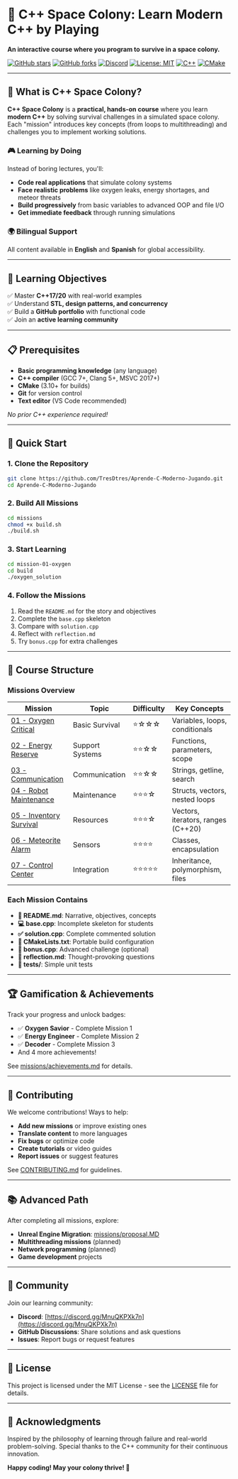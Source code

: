 # 🚀 C++ Space Colony: Learn Modern C++ by Playing
**An interactive course where you program to survive in a space colony.**

[![GitHub stars](https://img.shields.io/github/stars/TresDtres/Aprende-C-Moderno-Jugando.svg?style=social)](https://github.com/TresDtres/Aprende-C-Moderno-Jugando/stargazers)
[![GitHub forks](https://img.shields.io/github/forks/TresDtres/Aprende-C-Moderno-Jugando.svg?style=social)](https://github.com/TresDtres/Aprende-C-Moderno-Jugando/network/members)
[![Discord](https://img.shields.io/discord/1419802045065596982.svg?label=&logo=discord&logoColor=ffffff&color=7389D8&labelColor=6A7EC2)](https://discord.gg/MnuQKPXk7n)
[![License: MIT](https://img.shields.io/badge/License-MIT-yellow.svg)](https://opensource.org/licenses/MIT)
[![C++](https://img.shields.io/badge/C%2B%2B-17/20-blue.svg)](https://isocpp.org/)
[![CMake](https://img.shields.io/badge/CMake-3.10+-green.svg)](https://cmake.org/)

---

## 🌟 What is C++ Space Colony?

**C++ Space Colony** is a **practical, hands-on course** where you learn **modern C++** by solving survival challenges in a simulated space colony. Each "mission" introduces key concepts (from loops to multithreading) and challenges you to implement working solutions.

### 🎮 Learning by Doing
Instead of boring lectures, you'll:
- **Code real applications** that simulate colony systems
- **Face realistic problems** like oxygen leaks, energy shortages, and meteor threats
- **Build progressively** from basic variables to advanced OOP and file I/O
- **Get immediate feedback** through running simulations

### 🌍 Bilingual Support
All content available in **English** and **Spanish** for global accessibility.

---

## 🎯 Learning Objectives
✅ Master **C++17/20** with real-world examples  
✅ Understand **STL, design patterns, and concurrency**  
✅ Build a **GitHub portfolio** with functional code  
✅ Join an **active learning community**  

---

## 📋 Prerequisites
- **Basic programming knowledge** (any language)
- **C++ compiler** (GCC 7+, Clang 5+, MSVC 2017+)
- **CMake** (3.10+ for builds)
- **Git** for version control
- **Text editor** (VS Code recommended)

*No prior C++ experience required!*

---

## 🚀 Quick Start

### 1. Clone the Repository
```bash
git clone https://github.com/TresDtres/Aprende-C-Moderno-Jugando.git
cd Aprende-C-Moderno-Jugando
```

### 2. Build All Missions
```bash
cd missions
chmod +x build.sh
./build.sh
```

### 3. Start Learning
```bash
cd mission-01-oxygen
cd build
./oxygen_solution
```

### 4. Follow the Missions
1. Read the `README.md` for the story and objectives
2. Complete the `base.cpp` skeleton
3. Compare with `solution.cpp`
4. Reflect with `reflection.md`
5. Try `bonus.cpp` for extra challenges

---

## 📂 Course Structure

### Missions Overview
| Mission | Topic | Difficulty | Key Concepts |
|---------|-------|------------|--------------|
| [01 - Oxygen Critical](missions/mission-01-oxygen/) | Basic Survival | ⭐☆☆☆ | Variables, loops, conditionals |
| [02 - Energy Reserve](missions/mission-02-energy/) | Support Systems | ⭐⭐☆☆ | Functions, parameters, scope |
| [03 - Communication](missions/mission-03-communication/) | Communication | ⭐⭐☆☆ | Strings, getline, search |
| [04 - Robot Maintenance](missions/mission-04-robot-maintenance/) | Maintenance | ⭐⭐⭐☆ | Structs, vectors, nested loops |
| [05 - Inventory Survival](missions/mission-05-inventory-survival/) | Resources | ⭐⭐⭐☆ | Vectors, iterators, ranges (C++20) |
| [06 - Meteorite Alarm](missions/mission-06-meteorite-alarm/) | Sensors | ⭐⭐⭐⭐ | Classes, encapsulation |
| [07 - Control Center](missions/mission-07-control-center/) | Integration | ⭐⭐⭐⭐⭐ | Inheritance, polymorphism, files |

### Each Mission Contains
- **📖 README.md**: Narrative, objectives, concepts
- **💻 base.cpp**: Incomplete skeleton for students
- **✅ solution.cpp**: Complete commented solution
- **🔧 CMakeLists.txt**: Portable build configuration
- **🎯 bonus.cpp**: Advanced challenge (optional)
- **🤔 reflection.md**: Thought-provoking questions
- **🧪 tests/**: Simple unit tests

---

## 🏆 Gamification & Achievements

Track your progress and unlock badges:
- ✅ **Oxygen Savior** - Complete Mission 1
- ✅ **Energy Engineer** - Complete Mission 2
- ✅ **Decoder** - Complete Mission 3
- And 4 more achievements!

See [missions/achievements.md](missions/achievements.md) for details.

---

## 🤝 Contributing

We welcome contributions! Ways to help:
- **Add new missions** or improve existing ones
- **Translate content** to more languages
- **Fix bugs** or optimize code
- **Create tutorials** or video guides
- **Report issues** or suggest features

See [CONTRIBUTING.md](CONTRIBUTING.md) for guidelines.

---

## 📚 Advanced Path

After completing all missions, explore:
- **Unreal Engine Migration**: [missions/proposal.MD](missions/proposal.MD)
- **Multithreading missions** (planned)
- **Network programming** (planned)
- **Game development** projects

---

## 💬 Community

Join our learning community:
- **Discord**: [https://discord.gg/MnuQKPXk7n](https://discord.gg/MnuQKPXk7n)
- **GitHub Discussions**: Share solutions and ask questions
- **Issues**: Report bugs or request features

---

## 📄 License

This project is licensed under the MIT License - see the [LICENSE](LICENSE) file for details.

---

## 🙏 Acknowledgments

Inspired by the philosophy of learning through failure and real-world problem-solving. Special thanks to the C++ community for their continuous innovation.

**Happy coding! May your colony thrive! 🚀**

